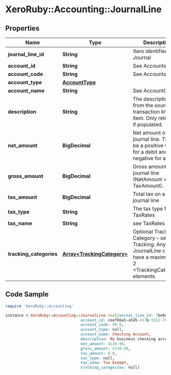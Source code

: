 # XeroRuby::Accounting::JournalLine

## Properties

Name | Type | Description | Notes
------------ | ------------- | ------------- | -------------
**journal_line_id** | **String** | Xero identifier for Journal | [optional] 
**account_id** | **String** | See Accounts | [optional] 
**account_code** | **String** | See Accounts | [optional] 
**account_type** | [**AccountType**](AccountType.md) |  | [optional] 
**account_name** | **String** | See AccountCodes | [optional] 
**description** | **String** | The description from the source transaction line item. Only returned if populated. | [optional] 
**net_amount** | **BigDecimal** | Net amount of journal line. This will be a positive value for a debit and negative for a credit | [optional] 
**gross_amount** | **BigDecimal** | Gross amount of journal line (NetAmount + TaxAmount). | [optional] 
**tax_amount** | **BigDecimal** | Total tax on a journal line | [optional] 
**tax_type** | **String** | The tax type from TaxRates | [optional] 
**tax_name** | **String** | see TaxRates | [optional] 
**tracking_categories** | [**Array&lt;TrackingCategory&gt;**](TrackingCategory.md) | Optional Tracking Category – see Tracking. Any JournalLine can have a maximum of 2 &lt;TrackingCategory&gt; elements. | [optional] 

## Code Sample

```ruby
require 'XeroRuby::Accounting'

instance = XeroRuby::Accounting::JournalLine.new(journal_line_id: 7be9db36-3598-4755-ba5c-c2dbc8c4a7a2,
                                 account_id: ceef66a5-a545-413b-9312-78a53caadbc4,
                                 account_code: 90.0,
                                 account_type: null,
                                 account_name: Checking Account,
                                 description: My business checking account,
                                 net_amount: 4130.98,
                                 gross_amount: 4130.98,
                                 tax_amount: 0.0,
                                 tax_type: null,
                                 tax_name: Tax Exempt,
                                 tracking_categories: null)
```


